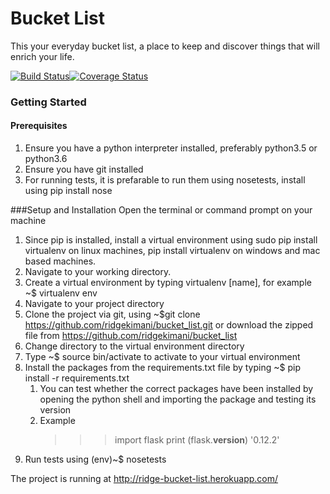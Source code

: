 # Bucket List
This  your everyday bucket list, a place to keep and discover things that will enrich your life.

[![Build Status](https://travis-ci.org/ridgekimani/bucket_list.svg?branch=master)](https://travis-ci.org/ridgekimani/bucket_list)[![Coverage Status](https://coveralls.io/repos/github/ridgekimani/bucket_list/badge.svg?branch=testing)](https://coveralls.io/github/ridgekimani/bucket_list?branch=master)

### Getting Started
  #### Prerequisites
  1. Ensure you have a python interpreter installed, preferably python3.5 or python3.6
  2. Ensure you have git installed
  3. For running tests, it is prefarable to run them using nosetests, install using pip install nose 
  
  ###Setup and Installation
   Open the terminal or command prompt on your machine
  1. Since pip is installed, install a virtual environment using  sudo pip install virtualenv on linux machines, pip install virtualenv  on windows and mac based machines.
  2. Navigate to your working directory.
  3. Create a virtual environment by typing virtualenv [name], for example ~$ virtualenv env
  4. Navigate to your project directory
  5. Clone the project via git, using ~$git clone https://github.com/ridgekimani/bucket_list.git or download the zipped file from https://github.com/ridgekimani/bucket_list
  6. Change directory to the virtual environment directory
  7. Type ~$ source bin/activate to activate to your virtual environment
  8. Install the packages from the requirements.txt file by typing ~$ pip install -r requirements.txt
     1. You can test whether the correct packages have been installed by opening the python shell and importing the package and testing its version
     2. Example
        >>> import flask
        >>> print (flask.__version__)
        '0.12.2'            
  9. Run tests using (env)~$  nosetests

 The project is running at http://ridge-bucket-list.herokuapp.com/ 
